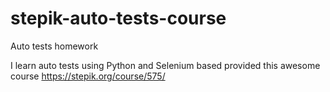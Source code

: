 # stepik-auto-tests-course
Auto tests homework

I learn auto tests using Python and Selenium based provided this awesome course https://stepik.org/course/575/

